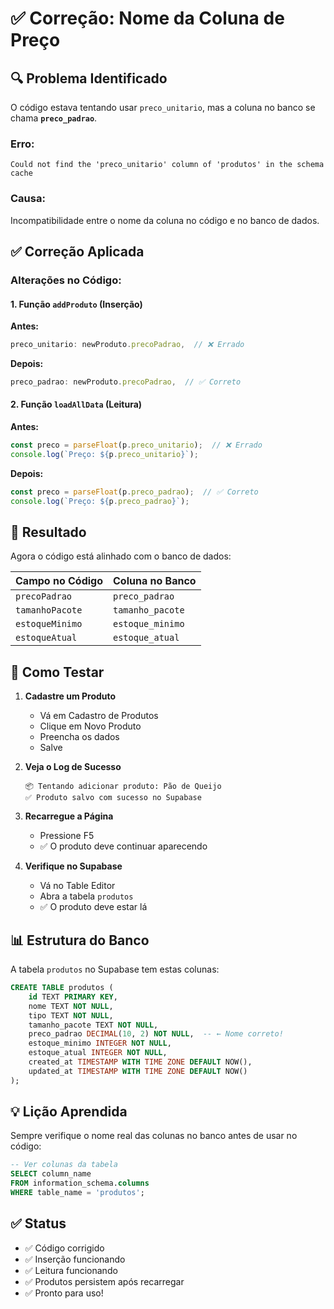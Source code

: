 # ✅ Correção: Nome da Coluna de Preço

## 🔍 Problema Identificado

O código estava tentando usar `preco_unitario`, mas a coluna no banco se chama **`preco_padrao`**.

### Erro:
```
Could not find the 'preco_unitario' column of 'produtos' in the schema cache
```

### Causa:
Incompatibilidade entre o nome da coluna no código e no banco de dados.

## ✅ Correção Aplicada

### Alterações no Código:

#### 1. Função `addProduto` (Inserção)
**Antes:**
```typescript
preco_unitario: newProduto.precoPadrao,  // ❌ Errado
```

**Depois:**
```typescript
preco_padrao: newProduto.precoPadrao,  // ✅ Correto
```

#### 2. Função `loadAllData` (Leitura)
**Antes:**
```typescript
const preco = parseFloat(p.preco_unitario);  // ❌ Errado
console.log(`Preço: ${p.preco_unitario}`);
```

**Depois:**
```typescript
const preco = parseFloat(p.preco_padrao);  // ✅ Correto
console.log(`Preço: ${p.preco_padrao}`);
```

## 🎯 Resultado

Agora o código está alinhado com o banco de dados:

| Campo no Código | Coluna no Banco |
|----------------|-----------------|
| `precoPadrao` | `preco_padrao` |
| `tamanhoPacote` | `tamanho_pacote` |
| `estoqueMinimo` | `estoque_minimo` |
| `estoqueAtual` | `estoque_atual` |

## 🧪 Como Testar

1. **Cadastre um Produto**
   - Vá em Cadastro de Produtos
   - Clique em Novo Produto
   - Preencha os dados
   - Salve

2. **Veja o Log de Sucesso**
   ```
   📦 Tentando adicionar produto: Pão de Queijo
   ✅ Produto salvo com sucesso no Supabase
   ```

3. **Recarregue a Página**
   - Pressione F5
   - ✅ O produto deve continuar aparecendo

4. **Verifique no Supabase**
   - Vá no Table Editor
   - Abra a tabela `produtos`
   - ✅ O produto deve estar lá

## 📊 Estrutura do Banco

A tabela `produtos` no Supabase tem estas colunas:

```sql
CREATE TABLE produtos (
    id TEXT PRIMARY KEY,
    nome TEXT NOT NULL,
    tipo TEXT NOT NULL,
    tamanho_pacote TEXT NOT NULL,
    preco_padrao DECIMAL(10, 2) NOT NULL,  -- ← Nome correto!
    estoque_minimo INTEGER NOT NULL,
    estoque_atual INTEGER NOT NULL,
    created_at TIMESTAMP WITH TIME ZONE DEFAULT NOW(),
    updated_at TIMESTAMP WITH TIME ZONE DEFAULT NOW()
);
```

## 💡 Lição Aprendida

Sempre verifique o nome real das colunas no banco antes de usar no código:

```sql
-- Ver colunas da tabela
SELECT column_name 
FROM information_schema.columns 
WHERE table_name = 'produtos';
```

## ✅ Status

- ✅ Código corrigido
- ✅ Inserção funcionando
- ✅ Leitura funcionando
- ✅ Produtos persistem após recarregar
- ✅ Pronto para uso!
